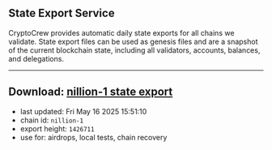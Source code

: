## State Export Service
CryptoCrew provides automatic daily state exports for all chains we validate. State export files can be used as genesis files and are a snapshot of the current blockchain state, including all validators, accounts, balances, and delegations.

---
**Download: [nillion-1 state export](https://ccv-s3.nbg1.your-objectstorage.com/SERVICE/nillion/nillion-1_export_1426711.json)**
---

- last updated: Fri May 16 2025 15:51:10
- chain id: `nillion-1`
- export height: `1426711`
- use for: airdrops, local tests, chain recovery
